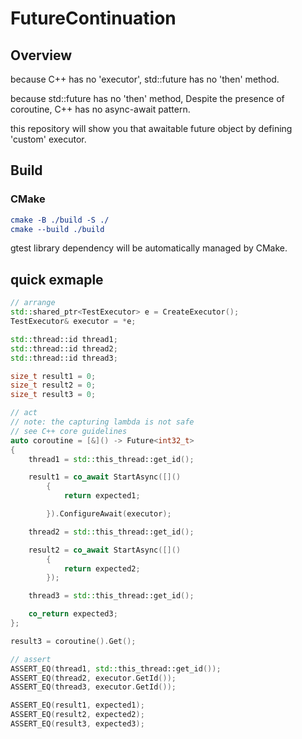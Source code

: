 # FutureContinuation
## Overview
because C++ has no 'executor', std::future has no 'then' method.

because std::future has no 'then' method, Despite the presence of coroutine, C++ has no async-await pattern.

this repository will show you that awaitable future object by defining 'custom' executor.

## Build
### CMake
```cmake
cmake -B ./build -S ./
cmake --build ./build
```
gtest library dependency will be automatically managed by CMake.

## quick exmaple
```cpp
// arrange
std::shared_ptr<TestExecutor> e = CreateExecutor();
TestExecutor& executor = *e;

std::thread::id thread1;
std::thread::id thread2;
std::thread::id thread3;

size_t result1 = 0;
size_t result2 = 0;
size_t result3 = 0;

// act
// note: the capturing lambda is not safe
// see C++ core guidelines
auto coroutine = [&]() -> Future<int32_t>
{
	thread1 = std::this_thread::get_id();

	result1 = co_await StartAsync([]()
		{
			return expected1;

		}).ConfigureAwait(executor);

	thread2 = std::this_thread::get_id();

	result2 = co_await StartAsync([]()
		{
			return expected2;
		});

	thread3 = std::this_thread::get_id();

	co_return expected3;
};

result3 = coroutine().Get();

// assert
ASSERT_EQ(thread1, std::this_thread::get_id());
ASSERT_EQ(thread2, executor.GetId());
ASSERT_EQ(thread3, executor.GetId());

ASSERT_EQ(result1, expected1);
ASSERT_EQ(result2, expected2);
ASSERT_EQ(result3, expected3);
```
